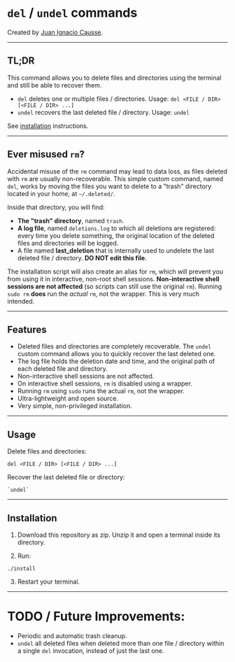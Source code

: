 # `del` / `undel` commands

Created by [Juan Ignacio Causse](mailto:juanignaciocausse@gmail.com).

---

## TL;DR

This command allows you to delete files and directories using the terminal and still be able to recover them.
* `del` deletes one or multiple files / directories. Usage: `del <FILE / DIR> [<FILE / DIR> ...]`
* `undel` recovers the last deleted file / directory. Usage: `undel`

See [installation](#Installation) instructions.

---

## Ever misused `rm`?
Accidental misuse of the `rm` command may lead to data loss, as files deleted with `rm` are usually non-recoverable.
This simple custom command, named `del`, works by moving the files you want to delete to a "trash" directory located in your home, at `~/.deleted/`.

Inside that directory, you will find:
* **The "trash" directory**, named `trash`.
* **A log file**, named `deletions.log` to which all deletions are registered: every time you delete something, the original location of the deleted files and directories will be logged.
* A file named **last_deletion** that is internally used to undelete the last deleted file / directory. **DO NOT edit this file**.

The installation script will also create an alias for `rm`, which will prevent you from using it in interactive, non-root shell sessions.
**Non-interactive shell sessions are not affected** (so scripts can still use the original `rm`).
Running `sudo rm` **does** run the _actual_ `rm`, not the wrapper. This is very much intended.

---

## Features
* Deleted files and directories are completely recoverable. The `undel` custom command allows you to quickly recover the last deleted one.
* The log file holds the deletion date and time, and the original path of each deleted file and directory.
* Non-interactive shell sessions are not affected.
* On interactive shell sessions, `rm` is disabled using a wrapper.
* Running `rm` using `sudo` runs the actual `rm`, not the wrapper.
* Ultra-lightweight and open source.
* Very simple, non-privileged installation.

---

## Usage

Delete files and directories:
```bash:
del <FILE / DIR> [<FILE / DIR> ...]
```

Recover the last deleted file or directory:
```bash:
`undel`
```

---

## Installation

1. Download this repository as zip. Unzip it and open a terminal inside its directory.

2. Run:
```bash:
./install
```

3. Restart your terminal.

---

# TODO / Future Improvements:
* Periodic and automatic trash cleanup.
* `undel` all deleted files when deleted more than one file / directory within a single `del` invocation, instead of just the last one.
